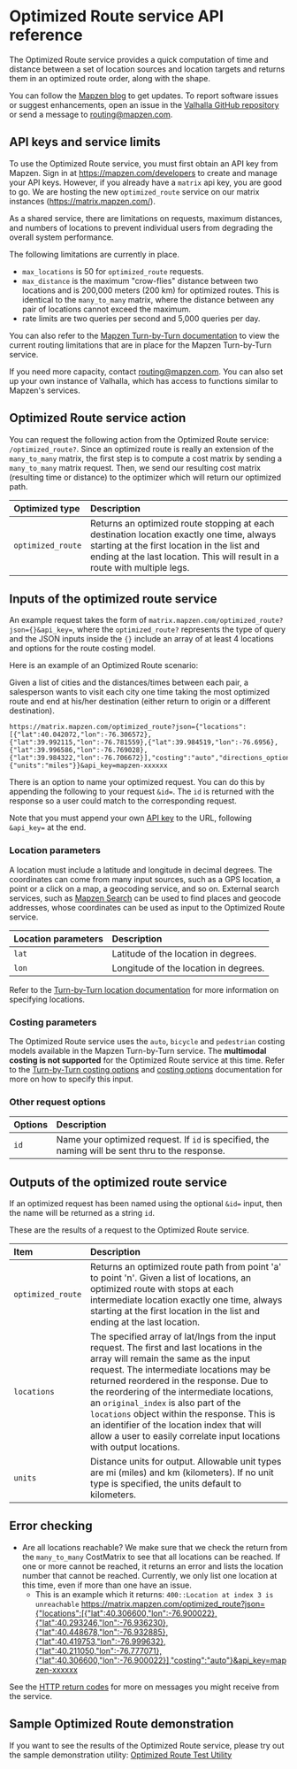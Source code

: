 # Optimized Route service API reference

The Optimized Route service provides a quick computation of time and distance between a set of location sources and location targets and returns them in an optimized route order, along with the shape.

You can follow the [Mapzen blog](https://mapzen.com/blog) to get updates. To report software issues or suggest enhancements, open an issue in the [Valhalla GitHub repository](https://github.com/valhalla/valhalla/issues) or send a message to [routing@mapzen.com](mailto:routing@mapzen.com).

## API keys and service limits

To use the Optimized Route service, you must first obtain an API key from Mapzen. Sign in at https://mapzen.com/developers to create and manage your API keys.  However, if you already have a `matrix` api key, you are good to go.  We are hosting the new `optimized_route` service on our matrix instances (https://matrix.mapzen.com/).

As a shared service, there are limitations on requests, maximum distances, and numbers of locations to prevent individual users from degrading the overall system performance.

The following limitations are currently in place.

* `max_locations` is  50 for `optimized_route` requests.
* `max_distance` is the maximum "crow-flies" distance between two locations and is 200,000 meters (200 km) for optimized routes. This is identical to the `many_to_many` matrix, where the distance between any pair of locations cannot exceed the maximum.
* rate limits are two queries per second and 5,000 queries per day.

You can also refer to the [Mapzen Turn-by-Turn documentation](https://mapzen.com/documentation/turn-by-turn/api-reference/#api-keys-and-service-limits) to view the current routing limitations that are in place for the Mapzen Turn-by-Turn service.

If you need more capacity, contact [routing@mapzen.com](mailto:routing@mapzen.com). You can also set up your own instance of Valhalla, which has access to functions similar to Mapzen's services.

## Optimized Route service action

You can request the following action from the Optimized Route service: `/optimized_route?`. Since an optimized route is really an extension of the `many_to_many` matrix, the first step is to compute a cost matrix by sending a `many_to_many` matrix request.  Then, we send our resulting cost matrix (resulting time or distance) to the optimizer which will return our optimized path.

| Optimized type | Description |
| :--------- | :----------- |
| `optimized_route` | Returns an optimized route stopping at each destination location exactly one time, always starting at the first location in the list and ending at the last location. This will result in a route with multiple legs.  |

## Inputs of the optimized route service

An example request takes the form of `matrix.mapzen.com/optimized_route?json={}&api_key=`, where the `optimized_route?` represents the type of query and the JSON inputs inside the ``{}`` include an array of at least 4 locations and options for the route costing model.

Here is an example of an Optimized Route scenario:

Given a list of cities and the distances/times between each pair, a salesperson wants to visit each city one time taking the most optimized route and end at his/her destination (either return to origin or a different destination).

    https://matrix.mapzen.com/optimized_route?json={"locations":[{"lat":40.042072,"lon":-76.306572},{"lat":39.992115,"lon":-76.781559},{"lat":39.984519,"lon":-76.6956},{"lat":39.996586,"lon":-76.769028},{"lat":39.984322,"lon":-76.706672}],"costing":"auto","directions_options":{"units":"miles"}}&api_key=mapzen-xxxxxx

There is an option to name your optimized request.  You can do this by appending the following to your request `&id=`.  The `id` is returned with the response so a user could match to the corresponding request.

Note that you must append your own [API key](https://mapzen.com/developers) to the URL, following `&api_key=` at the end.

### Location parameters

A location must include a latitude and longitude in decimal degrees. The coordinates can come from many input sources, such as a GPS location, a point or a click on a map, a geocoding service, and so on. External search services, such as [Mapzen Search](https://mapzen.com/documentation/search/) can be used to find places and geocode addresses, whose coordinates can be used as input to the Optimized Route service.

| Location parameters | Description |
| :--------- | :----------- |
| `lat` | Latitude of the location in degrees. |
| `lon` | Longitude of the location in degrees. |

Refer to the [Turn-by-Turn location documentation](https://mapzen.com/documentation/turn-by-turn/api-reference/#locations) for more information on specifying locations.

### Costing parameters

The Optimized Route service uses the `auto`, `bicycle` and `pedestrian` costing models available in the Mapzen Turn-by-Turn service. The **multimodal costing is not supported** for the Optimized Route service at this time.  Refer to the [Turn-by-Turn costing options](https://mapzen.com/documentation/turn-by-turn/api-reference/#costing-models) and [costing options](https://mapzen.com/documentation/turn-by-turn/api-reference/#costing-options) documentation for more on how to specify this input.

### Other request options

| Options | Description |
| :------------------ | :----------- |
| `id` | Name your optimized request. If `id` is specified, the naming will be sent thru to the response. |

## Outputs of the optimized route service

If an optimized request has been named using the optional `&id=` input, then the name will be returned as a string `id`.

These are the results of a request to the Optimized Route service.

| Item | Description |
| :---- | :----------- |
| `optimized_route` | Returns an optimized route path from point 'a' to point 'n'.  Given a list of locations, an optimized route with stops at each intermediate location exactly one time, always starting at the first location in the list and ending at the last location.|
| `locations` | The specified array of lat/lngs from the input request.  The first and last locations in the array will remain the same as the input request.  The intermediate locations may be returned reordered in the response.  Due to the reordering of the intermediate locations, an `original_index` is also part of the `locations` object within the response.  This is an identifier of the location index that will allow a user to easily correlate input locations with output locations. |
| `units` | Distance units for output. Allowable unit types are mi (miles) and km (kilometers). If no unit type is specified, the units default to kilometers. |


## Error checking
* Are all locations reachable?  We make sure that we check the return from the `many_to_many` CostMatrix to see that all locations can be reached. If one or more cannot be reached, it returns an error and lists the location number that cannot be reached.  Currently, we only list one location at this time, even if more than one have an issue.
  * This is an example which it returns: `400::Location at index 3 is unreachable`
   https://matrix.mapzen.com/optimized_route?json={"locations":[{"lat":40.306600,"lon":-76.900022},{"lat":40.293246,"lon":-76.936230},{"lat":40.448678,"lon":-76.932885},{"lat":40.419753,"lon":-76.999632},{"lat":40.211050,"lon":-76.777071},{"lat":40.306600,"lon":-76.900022}],"costing":"auto"}&api_key=mapzen-xxxxxx

See the [HTTP return codes](https://mapzen.com/documentation/turn-by-turn/api-reference/#return-codes-and-conditions) for more on messages you might receive from the service.

## Sample Optimized Route demonstration

If you want to see the results of the Optimized Route service, please try out the sample demonstration utility: [Optimized Route Test Utility](http://valhalla.github.io/demos/optimized_route/index.html#loc=13,40.748600,-73.969000)
